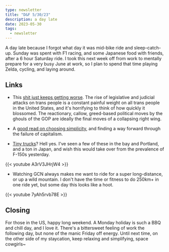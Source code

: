 ```yaml
---
type: newsletter
title: "D&F 5/30/23"
description: a day late
date: 2023-05-30
tags:
  - newsletter
---
```


A day late because I forgot what day it was mid-bike ride and sleep-catch-up. Sunday was spent with F1 racing, and some Japanese food with friends, after a 6 hour Saturday ride. I took this next week off from work to mentally prepare for a very busy June at work, so I plan to spend that time playing Zelda, cycling, and laying around.

## Links

- This [shit just keeps getting worse](https://www.erininthemorning.com/p/may-anti-trans-legislative-risk-map). The rise of legislative and judicial attacks on trans people is a constant painful weight on all trans people in the United States, and it's horrifying to think of how quickly it blossomed. The reactionary, callow, greed-based political moves by the ghouls of the GOP are ideally the final moves of a collapsing right wing.

- A [good read on choosing simplicity](http://simplicitycollective.com), and finding a way forward through the failure of capitalism.
- [Tiny trucks](https://www.economist.com/united-states/2023/04/20/rural-americans-are-importing-tiny-japanese-pickup-trucks)? Hell yes. I've seen a few of these in the bay and Portland, and a ton in Japan, and wish this would take over from the prevalence of F-150s yesterday.

{{< youtube A3rV3JHrjW4 >}}

- Watching GCN always makes me want to ride for a super long-distance, or up a wild mountain. I don't have the time or fitness to do 250km+ in one ride yet, but some day this looks like a hoot.

{{< youtube 7yAh5rvb78E >}}

## Closing


For those in the US, happy long weekend. A Monday holiday is such a BBQ and chill day, and I love it. There's a bittersweet feeling of work the following day, but none of the manic Friday off energy. Until next time, on the other side of my staycation, keep relaxing and simplifying, space cowgirls~
